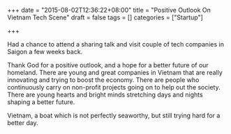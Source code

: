 +++
date = "2015-08-02T12:36:22+08:00"
title = "Positive Outlook On Vietnam Tech Scene"
draft = false
tags = []
categories = ["Startup"]

+++

Had a chance to attend a sharing talk and visit couple of tech companies in Saigon a few weeks back. 

Thank God for a positive outlook, and a hope for a better future of our homeland. There are young and great companies in Vietnam that are really innovating and trying to boost the economy. There are people who continuously carry on non-profit projects going on to help out the society. There are young hearts and bright minds stretching days and nights shaping a better future.

Vietnam, a boat which is not perfectly seaworthy, but still trying hard for a better day.
